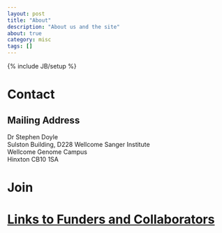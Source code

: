 ```yaml
---
layout: post
title: "About"
description: "About us and the site"
about: true
category: misc
tags: []
---
```

{% include JB/setup %}

<a name="contact"></a>

# Contact

## Mailing Address
Dr Stephen Doyle <br/>
Sulston Building, D228
Wellcome Sanger Institute <br/>
Wellcome Genome Campus <br/>
Hinxton CB10 1SA


<a name="join"></a>

# Join


# [Links to Funders and Collaborators](/links.html)

